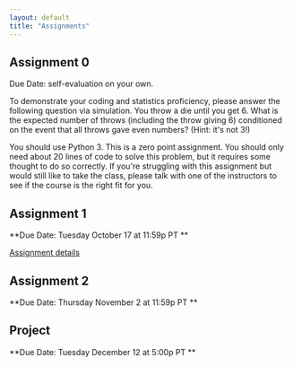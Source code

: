 ```yaml
---
layout: default
title: "Assignments"
---
```


## Assignment 0
Due Date: self-evaluation on your own.

To demonstrate your coding and statistics proficiency, please answer the following question via simulation. You throw a die until you get 6. What is the expected number of throws (including the throw giving 6) conditioned on the event that all throws gave even numbers? (Hint: it's not 3!)

You should use Python 3. This is a zero point assignment. You should only need about 20 lines of code to solve this problem, but it requires some thought to do so correctly. If you're struggling with this assignment but would still like to take the class, please talk with one of the instructors to see if the course is the right fit for you. 

## Assignment 1
**Due Date: Tuesday October 17 at 11:59p PT **

[Assignment details](assignment1)

## Assignment 2
**Due Date: Thursday November 2 at 11:59p PT **

<!--
[Assignment details](assignment2) (WARNING: not yet finalized)
-->

<!--
## Assignment 3
**Due Date: Thursday November 17th at 11:59p PT **

[Assignment details](assignment3)
-->

## Project
**Due Date: Tuesday December 12 at 5:00p PT **

<!--
[Assignment details](project)
-->
